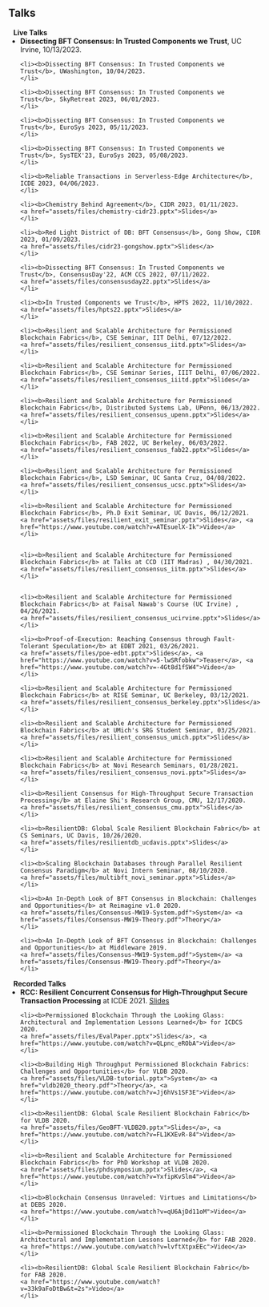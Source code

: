 ## Talks

<h4 style="margin:0 10px 0;">Live Talks</h4>

<ul style="margin:0 0 5px;">
	<li><b>Dissecting BFT Consensus: In Trusted Components we Trust</b>, UC Irvine, 10/13/2023.  
	</li>

	<li><b>Dissecting BFT Consensus: In Trusted Components we Trust</b>, UWashington, 10/04/2023.  
	</li>

	<li><b>Dissecting BFT Consensus: In Trusted Components we Trust</b>, SkyRetreat 2023, 06/01/2023.  
	</li>

	<li><b>Dissecting BFT Consensus: In Trusted Components we Trust</b>, EuroSys 2023, 05/11/2023.  
	</li>

	<li><b>Dissecting BFT Consensus: In Trusted Components we Trust</b>, SysTEX'23, EuroSys 2023, 05/08/2023.  
	</li>

	<li><b>Reliable Transactions in Serverless-Edge Architecture</b>, ICDE 2023, 04/06/2023.  
	</li>

	<li><b>Chemistry Behind Agreement</b>, CIDR 2023, 01/11/2023.  
	<a href="assets/files/chemistry-cidr23.pptx">Slides</a>
	</li>

	<li><b>Red Light District of DB: BFT Consensus</b>, Gong Show, CIDR 2023, 01/09/2023.  
	<a href="assets/files/cidr23-gongshow.pptx">Slides</a>
	</li>
	
	<li><b>Dissecting BFT Consensus: In Trusted Components we Trust</b>, ConsensusDay'22, ACM CCS 2022, 07/11/2022.  
	<a href="assets/files/consensusday22.pptx">Slides</a>
	</li>

	<li><b>In Trusted Components we Trust</b>, HPTS 2022, 11/10/2022.  
	<a href="assets/files/hpts22.pptx">Slides</a>
	</li>

	<li><b>Resilient and Scalable Architecture for Permissioned Blockchain Fabrics</b>, CSE Seminar, IIT Delhi, 07/12/2022.  
	<a href="assets/files/resilient_consensus_iitd.pptx">Slides</a>
	</li>

	<li><b>Resilient and Scalable Architecture for Permissioned Blockchain Fabrics</b>, CSE Seminar Series, IIIT Delhi, 07/06/2022.  
	<a href="assets/files/resilient_consensus_iiitd.pptx">Slides</a>
	</li>

	<li><b>Resilient and Scalable Architecture for Permissioned Blockchain Fabrics</b>, Distributed Systems Lab, UPenn, 06/13/2022.  
	<a href="assets/files/resilient_consensus_upenn.pptx">Slides</a>
	</li>

	<li><b>Resilient and Scalable Architecture for Permissioned Blockchain Fabrics</b>, FAB 2022, UC Berkeley, 06/03/2022.  
	<a href="assets/files/resilient_consensus_fab22.pptx">Slides</a>
	</li>

	<li><b>Resilient and Scalable Architecture for Permissioned Blockchain Fabrics</b>, LSD Seminar, UC Santa Cruz, 04/08/2022.  
	<a href="assets/files/resilient_consensus_ucsc.pptx">Slides</a>
	</li>

	<li><b>Resilient and Scalable Architecture for Permissioned Blockchain Fabrics</b>, Ph.D Exit Seminar, UC Davis, 06/12/2021.  
	<a href="assets/files/resilient_exit_seminar.pptx">Slides</a>, <a href="https://www.youtube.com/watch?v=ATEsuelX-Ik">Video</a>
	</li>


	<li><b>Resilient and Scalable Architecture for Permissioned Blockchain Fabrics</b> at Talks at CCD (IIT Madras) , 04/30/2021.  
	<a href="assets/files/resilient_consensus_iitm.pptx">Slides</a>
	</li>


	<li><b>Resilient and Scalable Architecture for Permissioned Blockchain Fabrics</b> at Faisal Nawab's Course (UC Irvine) , 04/26/2021.  
	<a href="assets/files/resilient_consensus_ucirvine.pptx">Slides</a>
	</li>	

	<li><b>Proof-of-Execution: Reaching Consensus through Fault-Tolerant Speculation</b> at EDBT 2021, 03/26/2021.  
	<a href="assets/files/poe-edbt.pptx">Slides</a>, <a href="https://www.youtube.com/watch?v=5-lwSRfobkw">Teaser</a>, <a href="https://www.youtube.com/watch?v=-4Gt8d1fSW4">Video</a>
	</li>

	<li><b>Resilient and Scalable Architecture for Permissioned Blockchain Fabrics</b> at RISE Seminar, UC Berkeley, 03/12/2021.  
	<a href="assets/files/resilient_consensus_berkeley.pptx">Slides</a>
	</li>

	<li><b>Resilient and Scalable Architecture for Permissioned Blockchain Fabrics</b> at UMich's SRG Student Seminar, 03/25/2021.  
	<a href="assets/files/resilient_consensus_umich.pptx">Slides</a>
	</li>

	<li><b>Resilient and Scalable Architecture for Permissioned Blockchain Fabrics</b> at Novi Research Seminars, 01/28/2021.  
	<a href="assets/files/resilient_consensus_novi.pptx">Slides</a>
	</li>

	<li><b>Resilient Consensus for High-Throughput Secure Transaction Processing</b> at Elaine Shi's Research Group, CMU, 12/17/2020.  
	<a href="assets/files/resilient_consensus_cmu.pptx">Slides</a>
	</li>

	<li><b>ResilientDB: Global Scale Resilient Blockchain Fabric</b> at CS Seminars, UC Davis, 10/26/2020.  
	<a href="assets/files/resilientdb_ucdavis.pptx">Slides</a>
	</li>

	<li><b>Scaling Blockchain Databases through Parallel Resilient Consensus Paradigm</b> at Novi Intern Seminar, 08/10/2020.  
	<a href="assets/files/multibft_novi_seminar.pptx">Slides</a>
	</li>

	<li><b>An In-Depth Look of BFT Consensus in Blockchain: Challenges and Opportunities</b> at Reimagine v1.0 2020.  
	<a href="assets/files/Consensus-MW19-System.pdf">System</a> <a href="assets/files/Consensus-MW19-Theory.pdf">Theory</a>
	</li>

	<li><b>An In-Depth Look of BFT Consensus in Blockchain: Challenges and Opportunities</b> at Middleware 2019.  
	<a href="assets/files/Consensus-MW19-System.pdf">System</a> <a href="assets/files/Consensus-MW19-Theory.pdf">Theory</a>
	</li>

</ul>

<h4 style="margin:0 10px 0;">Recorded Talks</h4>

<ul style="margin:0 0 5px;">
	<li><b>RCC: Resilient Concurrent Consensus for High-Throughput Secure Transaction Processing</b> at ICDE 2021.  
	<a href="assets/files/rcc-icde21.pptx">Slides</a>
	</li>

	<li><b>Permissioned Blockchain Through the Looking Glass: Architectural and Implementation Lessons Learned</b> for ICDCS 2020.  
	<a href="assets/files/EvalPaper.pptx">Slides</a>, <a href="https://www.youtube.com/watch?v=QLpnc_eRObA">Video</a>
	</li>

	<li><b>Building High Throughput Permissioned Blockchain Fabrics: Challenges and Opportunities</b> for VLDB 2020.  
	<a href="assets/files/VLDB-tutorial.pptx">System</a> <a href="vldb2020_theory.pdf">Theory</a>, <a href="https://www.youtube.com/watch?v=Jj6hVs1SF3E">Video</a>
	</li>

	<li><b>ResilientDB: Global Scale Resilient Blockchain Fabric</b> for VLDB 2020.  
	<a href="assets/files/GeoBFT-VLDB20.pptx">Slides</a>, <a href="https://www.youtube.com/watch?v=FL1KXEvR-84">Video</a>
	</li>

	<li><b>Resilient and Scalable Architecture for Permissioned Blockchain Fabrics</b> for PhD Workshop at VLDB 2020.  
	<a href="assets/files/phdsymposium.pptx">Slides</a>, <a href="https://www.youtube.com/watch?v=YxfipKvSlm4">Video</a>
	</li>

	<li><b>Blockchain Consensus Unraveled: Virtues and Limitations</b> at DEBS 2020.  
	<a href="https://www.youtube.com/watch?v=qU6AjDd11oM">Video</a>
	</li>

	<li><b>Permissioned Blockchain Through the Looking Glass: Architectural and Implementation Lessons Learned</b> for FAB 2020.  
	<a href="https://www.youtube.com/watch?v=lvftXtpxEEc">Video</a>
	</li>

	<li><b>ResilientDB: Global Scale Resilient Blockchain Fabric</b> for FAB 2020.  
	<a href="https://www.youtube.com/watch?v=33k9aFoDtBw&t=2s">Video</a>
	</li>
</ul>


<ul style="margin:0 0 20px;">
</ul>
